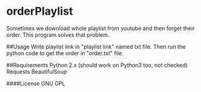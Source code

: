 # orderPlaylist
Sometimes we download whole playlist from youtube and then forget their order. 
This program solves that problem.

##Usage
Write playlist link in "playlist link" named txt file. Then run the python code to get the order in "order.txt" file.

##Requirements
Python 2.x (should work on Python3 too, not checked)
Requests
BeautifulSoup

####License
GNU GPL
